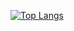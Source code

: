 [![Top Langs](https://github-readme-stats.vercel.app/api/top-langs/?username=franzsuperales)](https://github.com/anuraghazra/github-readme-stats)




